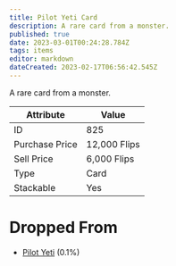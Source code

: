 ```yaml
---
title: Pilot Yeti Card
description: A rare card from a monster.
published: true
date: 2023-03-01T00:24:28.784Z
tags: items
editor: markdown
dateCreated: 2023-02-17T06:56:42.545Z
---
```


A rare card from a monster.

|Attribute|Value|
|-|-|
|ID|825|
|Purchase Price|12,000 Flips|
|Sell Price|6,000 Flips|
|Type|Card|
|Stackable|Yes|


# Dropped From
 * [Pilot Yeti](/monsters/pilot-yeti) (0.1%)
